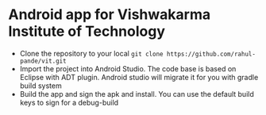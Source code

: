 # Android app for Vishwakarma Institute of Technology

* Clone the repository to your local 
  `git clone https://github.com/rahul-pande/vit.git`
* Import the project into Android Studio. The code base is based on Eclipse with ADT plugin. Android studio will migrate it for you with gradle build system
* Build the app and sign the apk and install. You can use the default build keys to sign for a debug-build
